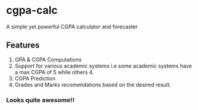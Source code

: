 # cgpa-calc
A simple yet powerful CGPA calculator and forecaster 

## Features 
1. GPA & CGPA Computations
2. Support for various academic systems i.e some academic systems have a max CGPA of 5 while others 4.
3. CGPA Prediction
4. Grades and Marks recomendations based on the desired result.

### Looks quite awesome!!

